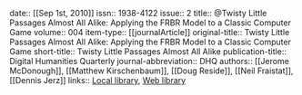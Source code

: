 date:: [[Sep 1st, 2010]]
issn:: 1938-4122
issue:: 2
title:: @Twisty Little Passages Almost All Alike: Applying the FRBR Model to a Classic Computer Game
volume:: 004
item-type:: [[journalArticle]]
original-title:: Twisty Little Passages Almost All Alike: Applying the FRBR Model to a Classic Computer Game
short-title:: Twisty Little Passages Almost All Alike
publication-title:: Digital Humanities Quarterly
journal-abbreviation:: DHQ
authors:: [[Jerome McDonough]], [[Matthew Kirschenbaum]], [[Doug Reside]], [[Neil Fraistat]], [[Dennis Jerz]]
links:: [Local library](zotero://select/groups/2386895/items/HY7NDWYV), [Web library](https://www.zotero.org/groups/2386895/items/HY7NDWYV)
